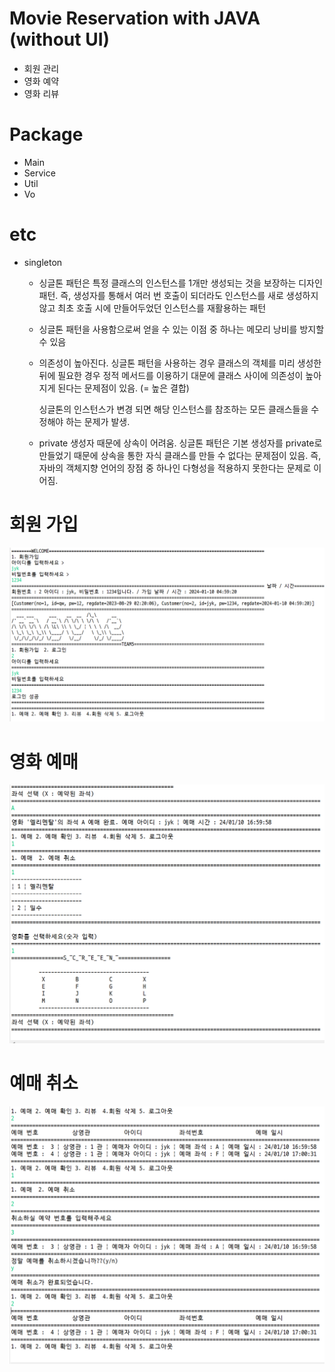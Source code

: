 # Movie Reservation with JAVA (without UI)

- 회원 관리
- 영화 예약
- 영화 리뷰

# Package

- Main
- Service
- Util
- Vo

# etc

- singleton

  - 싱글톤 패턴은 특정 클래스의 인스턴스를 1개만 생성되는 것을 보장하는 디자인 패턴. 즉, 생성자를 통해서 여러 번 호출이 되더라도 인스턴스를 새로 생성하지 않고 최초 호출 시에 만들어두었던 인스턴스를 재활용하는 패턴

  - 싱글톤 패턴을 사용함으로써 얻을 수 있는 이점 중 하나는 메모리 낭비를 방지할 수 있음

  - 의존성이 높아진다.
    싱글톤 패턴을 사용하는 경우 클래스의 객체를 미리 생성한 뒤에 필요한 경우 정적 메서드를 이용하기 대문에 클래스 사이에 의존성이 높아지게 된다는 문제점이 있음. (= 높은 결합)

    싱글톤의 인스턴스가 변경 되면 해당 인스턴스를 참조하는 모든 클래스들을 수정해야 하는 문제가 발생.

  - private 생성자 때문에 상속이 어려움.
    싱글톤 패턴은 기본 생성자를 private로 만들었기 때문에 상속을 통한 자식 클래스를 만들 수 없다는 문제점이 있음. 즉, 자바의 객체지향 언어의 장점 중 하나인 다형성을 적용하지 못한다는 문제로 이어짐.

# 회원 가입

![api 목록](./readMeImgs/signup.png)

# 영화 예매

![api 목록](./readMeImgs/reservation.png)

# 예매 취소

![api 목록](./readMeImgs/cancle.png)
